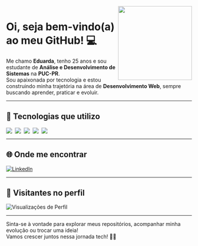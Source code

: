 <img src="https://i.pinimg.com/originals/18/26/61/1826616db563a7e25fd679b5182d5cd7.gif" width="200" align="right" />

# Oi, seja bem-vindo(a) ao meu GitHub! 💻

Me chamo **Eduarda**, tenho 25 anos e sou estudante de **Análise e Desenvolvimento de Sistemas** na **PUC-PR**.  
Sou apaixonada por tecnologia e estou construindo minha trajetória na área de **Desenvolvimento Web**, sempre buscando aprender, praticar e evoluir.

---

## 🚀 Tecnologias que utilizo

<div style="display: flex; flex-wrap: wrap; gap: 8px;">
  <img src="https://img.shields.io/badge/HTML5-E34F26?style=for-the-badge&logo=html5&logoColor=white" />
  <img src="https://img.shields.io/badge/CSS3-1572B6?style=for-the-badge&logo=css3&logoColor=white" />
  <img src="https://img.shields.io/badge/JavaScript-F7DF1E?style=for-the-badge&logo=javascript&logoColor=black" />
  <img src="https://img.shields.io/badge/React-61DAFB?style=for-the-badge&logo=react&logoColor=black" />
  <img src="https://img.shields.io/badge/Python-3776AB?style=for-the-badge&logo=python&logoColor=white" />
</div>

---

## 🌐 Onde me encontrar

[![LinkedIn](https://img.shields.io/badge/-LinkedIn-0A66C2?style=for-the-badge&logo=linkedin&logoColor=white)](https://www.linkedin.com/in/eduardavicini)

---

## 👀 Visitantes no perfil

![Visualizações de Perfil](https://komarev.com/ghpvc/?username=eduardavicini&style=flat-square&color=ff69b4)

---

Sinta-se à vontade para explorar meus repositórios, acompanhar minha evolução ou trocar uma ideia!  
Vamos crescer juntos nessa jornada tech! 🚀✨





